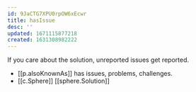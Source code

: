 ```yaml
---
id: 9JaCTG7XPU0rpOW6xEcwr
title: hasIssue
desc: ''
updated: 1671115877218
created: 1631308982222
---
```




If you care about the solution, unreported issues get reported.

- [[p.alsoKnownAs]] has issues, problems, challenges. 
- [[c.Sphere]] [[sphere.Solution]]
  
